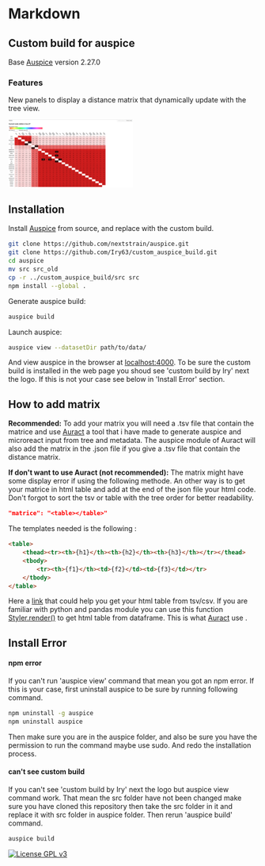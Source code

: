 # Markdown

## Custom build for auspice
Base [Auspice](https://github.com/nextstrain/auspice)  version 2.27.0

### Features

New panels to display a distance matrix that dynamically update with the tree view.
<p align="left"><img src="matrix_panels.png" width="50%"></p>

## Installation

Install [Auspice](https://github.com/nextstrain/auspice) from source, and replace with the custom build.
```bash
git clone https://github.com/nextstrain/auspice.git
git clone https://github.com/Iry63/custom_auspice_build.git
cd auspice
mv src src_old
cp -r ../custom_auspice_build/src src
npm install --global .
```


Generate auspice build:  
```bash
auspice build
```
Launch auspice:  
```bash
auspice view --datasetDir path/to/data/
```

And view auspice in the browser at [localhost:4000](http://localhost:4000). To be sure the custom build is installed in the web page you shoud see 'custom build by Iry' next the logo. If this is not your case see below in 'Install Error' section.


## How to add matrix

**Recommended:**
To add your matrix you will need a .tsv file that contain the matrice and use [Auract](https://github.com/Iry63/Auract) a tool that i have made to generate auspice and microreact input from tree and metadata. The auspice module of Auract will also add the matrix in the .json file if you give a .tsv file that contain the distance matrix.



**If don't want to use Auract (not  recommended):**
The matrix might have some display error if using the following methode.
An other way is to get your matrice in html table and add at the end of the json file your html code. Don't forgot to sort the tsv or table with the tree order for better readability.


```json
"matrice": "<table></table>"
```
The templates needed is the following :
```html
<table>
	<thead><tr><th>{h1}</th><th>{h2}</th><th>{h3}</th></tr></thead>
	<tbody>
		<tr><th>{f1}</th><td>{f2}</td><td>{f3}</td></tr>
	</tbody>
</table>
```
Here a [link](https://www.convertcsv.com/csv-to-html.htm) that could help you get your html table from tsv/csv.
If you are familiar with python and pandas module you can use this function [Styler.render()](https://pandas.pydata.org/pandas-docs/stable/reference/api/pandas.io.formats.style.Styler.render.html) to get html table from dataframe. This is what [Auract](https://github.com/Iry63/Auract) use .

## Install Error
#### npm error
If you can't run 'auspice view' command that mean you got an npm error. If this is your case, first uninstall auspice to be sure by running following command.
```bash
npm uninstall -g auspice
npm uninstall auspice
```
Then make sure you are in the auspice folder, and also be sure you have the permission to run the command maybe use sudo. And redo the installation process.

#### can't see custom build
If you can't see 'custom build by Iry' next the logo but auspice view command work. That mean the src folder have not been changed make sure you have cloned this repository then take the src folder in it and replace it with src folder in auspice folder. Then rerun 'auspice build' command.

```bash
auspice build
```

[![License GPL v3](https://img.shields.io/badge/license-GPL%20v3-blue.svg)](https://www.gnu.org/licenses/gpl-3.0.en.html)

